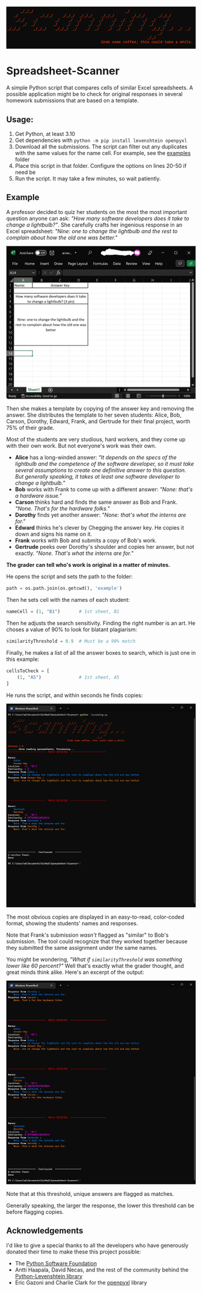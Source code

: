 ![logo](media/logo.jpg)

# Spreadsheet-Scanner
A simple Python script that compares cells of similar Excel spreadsheets. A possible application might be to check for original responses in several homework submissions that are based on a template.


## Usage:
1. Get Python, at least 3.10
2. Get dependencies with `python -m pip install levenshtein openpyxl`
3. Download all the submissions. The script can filter out any duplicates with the same values for the name cell. For example, see the [examples](/example/) folder
4. Place this script in that folder. Configure the options on lines 20-50 if need be
5. Run the script. It may take a few minutes, so wait patiently.

## Example
A professor decided to quiz her students on the most the most important question anyone can ask: *"How many software developers does it take to change a lightbulb?"*. She carefully crafts her ingenious response in an Excel spreadsheet: *"Nine: one to change the lightbulb and the rest to complain about how the old one was better."*

![](media/answerkey.jpg)

Then she makes a template by copying of the answer key and removing the answer. She distributes the template to her seven students: Alice, Bob, Carson, Dorothy, Edward, Frank, and Gertrude for their final project, worth 75% of their grade.


Most of the students are very studious, hard workers, and they come up with their own work. But not everyone's work was their own.
* **Alice** has a long-winded answer: *"It depends on the specs of the lightbulb and the competence of the software developer, so it must take several assumptions to create one definitive answer to this question. But generally speaking, it takes at least one software developer to change a lightbulb."* 
* **Bob** works with Frank to come up with a different answer: *"None: that's a hardware issue."*
* **Carson** thinks hard and finds the same answer as Bob and Frank. *"None. That's for the hardware folks."*
* **Dorothy** finds yet another answer: *"None: that's what the interns are for."*
* **Edward** thinks he's clever by Chegging the answer key. He copies it down and signs his name on it.
* **Frank** works with Bob and submits a copy of Bob's work.
* **Gertrude** peeks over Dorothy's shoulder and copies her answer, but not exactly. *"None. That's what the interns are for.*"

**The grader can tell who's work is original in a matter of minutes.**

He opens the script and sets the path to the folder:
```python
path = os.path.join(os.getcwd(), 'example')
```

Then he sets cell with the names of each student:
```python
nameCell = (1, "B1")       # 1st sheet, B1
```

Then he adjusts the search sensitivity. Finding the right number is an art. He choses a value of 90% to look for blatant plagiarism:
```python
similarityThreshold = 0.9  # Must be a 90% match
```

Finally, he makes a list of all the answer boxes to search, which is just one in this example:
```python
cellsToCheck = [
    (1, "A5")              # 1st sheet, A5
]
```

He runs the script, and within seconds he finds copies:

![At 90% similarity, two matches are detected](media/output_90p.jpg)

The most obvious copies are displayed in an easy-to-read, color-coded format, showing the students' names and responses.

Note that Frank's submission *wasn't* flagged as "similar" to Bob's submission. The tool could recognize that they worked together because they submitted the same assignment under the same names.

You might be wondering, *"What if `similarityThreshold` was something lower like 60 percent?"* Well that's exactly what the grader thought, and great minds think alike. Here's an excerpt of the output:

![At 60% similarity, six matches are detected](media/output_60p.jpg)

Note that at this threshold, unique answers are flagged as matches.

Generally speaking, the larger the response, the lower this threshold can be before flagging copies.


## Acknowledgements
I'd like to give a special thanks to all the developers who have generously donated their time to make these this project possible:

* The [Python Software Foundation](https://www.python.org/)
* Antti Haapala, David Necas, and the rest of the community behind the [Python-Levenshtein library](https://github.com/ztane/python-Levenshtein)
* Eric Gazoni and Charlie Clark for the [openpyxl](https://openpyxl.readthedocs.io/en/stable/) library

